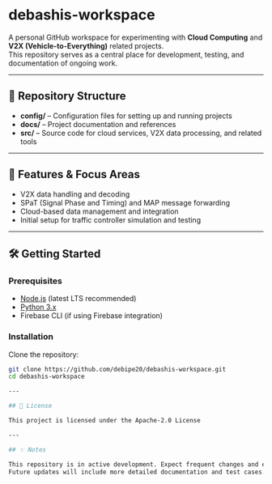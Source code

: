 # debashis-workspace

A personal GitHub workspace for experimenting with **Cloud Computing** and **V2X (Vehicle-to-Everything)** related projects.  
This repository serves as a central place for development, testing, and documentation of ongoing work.

---

## 📂 Repository Structure

- **config/** – Configuration files for setting up and running projects  
- **docs/** – Project documentation and references  
- **src/** – Source code for cloud services, V2X data processing, and related tools  

---

## 🚀 Features & Focus Areas

- V2X data handling and decoding  
- SPaT (Signal Phase and Timing) and MAP message forwarding  
- Cloud-based data management and integration  
- Initial setup for traffic controller simulation and testing  

---

## 🛠️ Getting Started

### Prerequisites
- [Node.js](https://nodejs.org/) (latest LTS recommended)  
- [Python 3.x](https://www.python.org/)  
- Firebase CLI (if using Firebase integration)  

### Installation
Clone the repository:
```bash
git clone https://github.com/debipe20/debashis-workspace.git
cd debashis-workspace

---

## 📄 License

This project is licensed under the Apache-2.0 License

---

## ✨ Notes

This repository is in active development. Expect frequent changes and experimental features.
Future updates will include more detailed documentation and test cases.
